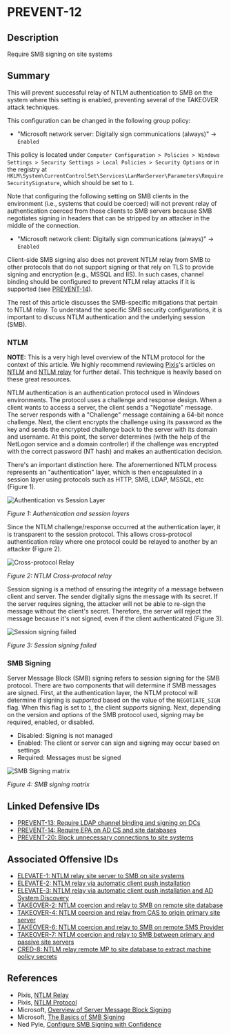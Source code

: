 # PREVENT-12

## Description
Require SMB signing on site systems

## Summary
This will prevent successful relay of NTLM authentication to SMB on the system where this setting is enabled, preventing several of the TAKEOVER attack techniques.

This configuration can be changed in the following group policy:

- "Microsoft network server: Digitally sign communications (always)" -> `Enabled`

This policy is located under `Computer Configuration > Policies > Windows Settings > Security Settings > Local Policies > Security Options` or in the registry at `HKLM\System\CurrentControlSet\Services\LanManServer\Parameters\RequireSecuritySignature`, which should be set to `1`.

Note that configuring the following setting on SMB clients in the environment (i.e., systems that could be coerced) will not prevent relay of authentication coerced from those clients to SMB servers because SMB negotiates signing in headers that can be stripped by an attacker in the middle of the connection.
- "Microsoft network client: Digitally sign communications (always)" -> `Enabled`

Client-side SMB signing also does not prevent NTLM relay from SMB to other protocols that do not support signing or that rely on TLS to provide signing and encryption (e.g., MSSQL and IIS). In such cases, channel binding should be configured to prevent NTLM relay attacks if it is supported (see [PREVENT-14](../PREVENT-14/prevent-14_description.md)).

The rest of this article discusses the SMB-specific mitigations that pertain to NTLM relay. To understand the specific SMB security configurations, it is important to discuss NTLM authentication and the underlying session (SMB).

### NTLM

**NOTE:** This is a very high level overview of the NTLM protocol for the context of this article. We highly recommend reviewing [Pixis](https://twitter.com/HackAndDo)'s articles on [NTLM](https://en.hackndo.com/pass-the-hash/#protocol-ntlm) and [NTLM relay](https://en.hackndo.com/ntlm-relay/) for further detail. This technique is heavily based on these great resources.

NTLM authentication is an authentication protocol used in Windows environments. The protocol uses a challenge and response design. When a client wants to access a server, the client sends a "Negotiate" message. The server responds with a "Challenge" message containing a 64-bit nonce challenge. Next, the client encrypts the challenge using its password as the key and sends the encrypted challenge back to the server with its domain and username. At this point, the server determines (with the help of the NetLogon service and a domain controller) if the challenge was encrypted with the correct password (NT hash) and makes an authentication decision.

There's an important distinction here. The aforementioned NTLM process represents an "authentication" layer, which is then encapsulated in a session layer using protocols such as HTTP, SMB, LDAP, MSSQL, etc (Figure 1). 

![Authentication vs Session Layer](./prevent-12_auth-vs-session.png)

_Figure 1: Authentication and session layers_

Since the NTLM challenge/response occurred at the authentication layer, it is transparent to the session protocol. This allows cross-protocol authentication relay where one protocol could be relayed to another by an attacker (Figure 2).

![Cross-protocol Relay](./prevent-12_ntlm-cross-protocol.png)

_Figure 2: NTLM Cross-protocol relay_

Session signing is a method of ensuring the integrity of a message between client and server. The sender digitally signs the message with its secret. If the server requires signing, the attacker will not be able to re-sign the message without the client's secret. Therefore, the server will reject the message because it's not signed, even if the client authenticated (Figure 3).

![Session signing failed](./prevent_12-ntlm_session-signing-failed.png)

_Figure 3: Session signing failed_

### SMB Signing
Server Message Block (SMB) signing refers to session signing for the SMB protocol. There are two components that will determine if SMB messages are signed. First, at the authentication layer, the NTLM protocol will determine if signing is _supported_ based on the value of the `NEGOTIATE_SIGN` flag. When this flag is set to `1`, the client _supports_ signing. Next, depending on the version and options of the SMB protocol used, signing may be required, enabled, or disabled.

- Disabled: Signing is not managed
- Enabled: The client or server can sign and signing may occur based on settings
- Required: Messages must be signed

![SMB Signing matrix](./prevent_12_ntlm-signing-table.png)

_Figure 4: SMB signing matrix_

## Linked Defensive IDs
- [PREVENT-13: Require LDAP channel binding and signing on DCs](../PREVENT-13/prevent-13_description.md)
- [PREVENT-14: Require EPA on AD CS and site databases](../PREVENT-14/prevent-14_description.md)
- [PREVENT-20: Block unnecessary connections to site systems](../PREVENT-20/prevent-20_description.md)

## Associated Offensive IDs
- [ELEVATE-1: NTLM relay site server to SMB on site systems](../../../attack-techniques/ELEVATE/ELEVATE-1/ELEVATE-1_description.md)
- [ELEVATE-2: NTLM relay via automatic client push installation](../../../attack-techniques/ELEVATE/ELEVATE-2/ELEVATE-2_description.md)
- [ELEVATE-3: NTLM relay via automatic client push installation and AD System Discovery](../../../attack-techniques/ELEVATE/ELEVATE-3/ELEVATE-3_description.md)
- [TAKEOVER-2: NTLM coercion and relay to SMB on remote site database](../../../attack-techniques/TAKEOVER/TAKEOVER-2/takeover-2_description.md)
- [TAKEOVER-4: NTLM coercion and relay from CAS to origin primary site server](../../../attack-techniques/TAKEOVER/TAKEOVER-4/takeover-4_description.md)
- [TAKEOVER-6: NTLM coercion and relay to SMB on remote SMS Provider](../../../attack-techniques/TAKEOVER/TAKEOVER-6/takeover-6_description.md)
- [TAKEOVER-7: NTLM coercion and relay to SMB between primary and passive site servers](../../../attack-techniques/TAKEOVER/TAKEOVER-7/takeover-7_description.md)
- [CRED-8: NTLM relay remote MP to site database to extract machine policy secrets](../../../attack-techniques/CRED/CRED-8/cred-8_description.md)

## References
- Pixis, [NTLM Relay](https://en.hackndo.com/ntlm-relay/)
- Pixis, [NTLM Protocol](https://en.hackndo.com/pass-the-hash/#protocol-ntlm)
- Microsoft, [Overview of Server Message Block Signing](https://learn.microsoft.com/en-us/troubleshoot/windows-server/networking/overview-server-message-block-signing)
- Microsoft, [The Basics of SMB Signing](https://learn.microsoft.com/fr-fr/archive/blogs/josebda/the-basics-of-smb-signing-covering-both-smb1-and-smb2)
- Ned Pyle, [Configure SMB Signing with Confidence](https://techcommunity.microsoft.com/t5/storage-at-microsoft/configure-smb-signing-with-confidence/ba-p/2418102)

